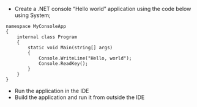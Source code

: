 * Create a .NET console “Hello world” application using the code below
using System;

```
namespace MyConsoleApp
{
    internal class Program
    {
        static void Main(string[] args)
        {
            Console.WriteLine("Hello, world");
            Console.ReadKey();
        }
    }
}
```

* Run the application in the IDE
* Build the application and run it from outside the IDE

